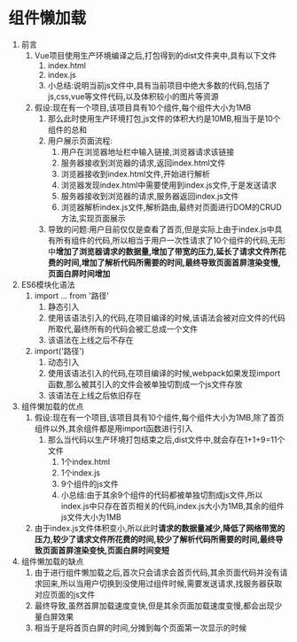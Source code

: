 # 组件懒加载

1. 前言
   1. Vue项目使用生产环境编译之后,打包得到的dist文件夹中,具有以下文件
      1. index.html
      2. index.js
      3. 小总结:说明当前js文件中,具有当前项目中绝大多数的代码,包括了js,css,vue等文件代码,以及体积较小的图片等资源
   2. 假设:现在有一个项目,该项目具有10个组件,每个组件大小为1MB
      1. 那么此时使用生产环境打包,js文件的体积大约是10MB,相当于是10个组件的总和
      2. 用户展示页面流程:
         1. 用户在浏览器地址栏中输入链接,浏览器请求该链接
         2. 服务器接收到浏览器的请求,返回index.html文件
         3. 浏览器接收到index.html文件,开始进行解析
         4. 浏览器发现index.html中需要使用到index.js文件,于是发送请求
         5. 服务器接收到浏览器的请求,服务器返回index.js文件
         6. 浏览器解析index.js文件,解析路由,最终对页面进行DOM的CRUD方法,实现页面展示
      3. 导致的问题:用户目前仅仅是查看了首页,但是实际上由于index.js中具有所有组件的代码,所以相当于用户一次性请求了10个组件的代码,无形中**增加了浏览器请求的数据量,增加了带宽的压力,延长了请求文件所花费的时间,增加了解析代码所需要的时间,最终导致页面首屏渲染变慢,页面白屏时间增加**
2. ES6模块化语法
   1. import ... from '路径'
      1. 静态引入
      2. 使用该语法引入的代码,在项目编译的时候,该语法会被对应文件的代码所取代,最终所有的代码会被汇总成一个文件
      3. 该语法在上线之后不存在
   2. import('路径')
      1. 动态引入
      2. 使用该语法引入的代码,在项目编译的时候,webpack如果发现import函数,那么被其引入的文件会被单独切割成一个js文件存放
      3. 该语法在上线之后依旧存在
3. 组件懒加载的优点
   1. 假设:现在有一个项目,该项目具有10个组件,每个组件大小为1MB,除了首页组件以外,其余组件都是用import函数进行引入
      1. 那么当代码以生产环境打包结束之后,dist文件中,就会存在1+1+9=11个文件
         1. 1个index.html
         2. 1个index.js
         3. 9个组件的js文件
         4. 小总结:由于其余9个组件的代码都被单独切割成js文件,所以index.js中只存在首页相关的代码,index.js大小为1MB,其余的组件js文件大小为1MB
   2. 由于index.js文件体积变小,所以此时**请求的数据量减少,降低了网络带宽的压力,较少了请求文件所花费的时间,较少了解析代码所需要的时间,最终导致页面首屏渲染变快,页面白屏时间变短**
4. 组件懒加载的缺点
   1. 由于进行组件懒加载之后,首次只会请求会首页代码,其余页面代码并没有请求回来,所以当用户切换到没使用过组件时候,需要发送请求,找服务器获取对应页面的js文件
   2. 最终导致,虽然首屏加载速度变快,但是其余页面加载速度变慢,都会出现少量白屏效果
   3. 相当于是将首页白屏的时间,分摊到每个页面第一次显示的时候